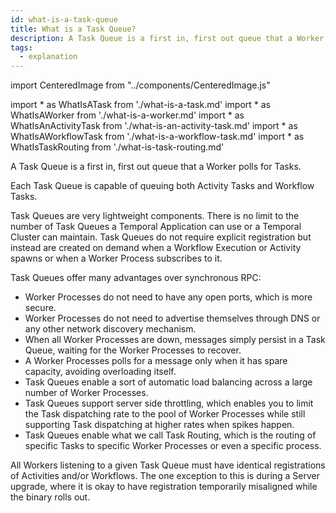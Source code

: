 ```yaml
---
id: what-is-a-task-queue
title: What is a Task Queue?
description: A Task Queue is a first in, first out queue that a Worker Process polls for Tasks.
tags:
  - explanation
---
```


import CenteredImage from "../components/CenteredImage.js"

<!-- prettier-ignore -->
import * as WhatIsATask from './what-is-a-task.md'
import * as WhatIsAWorker from './what-is-a-worker.md'
import * as WhatIsAnActivityTask from './what-is-an-activity-task.md'
import * as WhatIsAWorkflowTask from './what-is-a-workflow-task.md'
import * as WhatIsTaskRouting from './what-is-task-routing.md'

A Task Queue is a first in, first out queue that a <preview page={WhatIsAWorker}>Worker</preview> polls for <preview page={WhatIsATask}>Tasks</preview>.

Each Task Queue is capable of queuing both <preview page={WhatIsAnActivityTask}>Activity Tasks</preview> and <preview page={WhatIsAWorkflowTask}>Workflow Tasks</preview>.

<CenteredImage
imagePath="/diagrams/task-queue.svg"
title="Task Queues component"
imageSize="75"
/>

Task Queues are very lightweight components.
There is no limit to the number of Task Queues a Temporal Application can use or a Temporal Cluster can maintain.
Task Queues do not require explicit registration but instead are created on demand when a Workflow Execution or Activity spawns or when a Worker Process subscribes to it.

Task Queues offer many advantages over synchronous RPC:

- Worker Processes do not need to have any open ports, which is more secure.
- Worker Processes do not need to advertise themselves through DNS or any other network discovery mechanism.
- When all Worker Processes are down, messages simply persist in a Task Queue, waiting for the Worker Processes to recover.
- A Worker Processes polls for a message only when it has spare capacity, avoiding overloading itself.
- Task Queues enable a sort of automatic load balancing across a large number of Worker Processes.
- Task Queues support server side throttling, which enables you to limit the Task dispatching rate to the pool of Worker Processes while still supporting Task dispatching at higher rates when spikes happen.
- Task Queues enable what we call <preview page={WhatIsTaskRouting}>Task Routing</preview>, which is the routing of specific Tasks to specific Worker Processes or even a specific process.

All Workers listening to a given Task Queue must have identical registrations of Activities and/or Workflows.
The one exception to this is during a Server upgrade, where it is okay to have registration temporarily misaligned while the binary rolls out.
